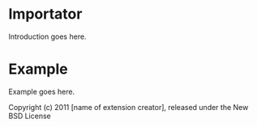 Importator
==========

Introduction goes here.


Example
=======

Example goes here.


Copyright (c) 2011 [name of extension creator], released under the New BSD License
